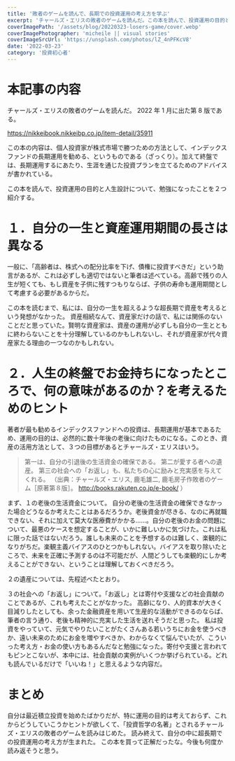 ```yaml
---
title: '敗者のゲームを読んで、長期での投資運用の考え方を学ぶ'
excerpt: 'チャールズ・エリスの敗者のゲームを読んだ。この本を読んで、投資運用の目的と人生設計について、勉強になったことを２つ紹介する。'
coverImagePath: '/assets/blog/20220323-losers-game/cover.webp'
coverImagePhotographer: 'micheile || visual stories'
coverImageSrcUrl: 'https://unsplash.com/photos/lZ_4nPFKcV8'
date: '2022-03-23'
category: '投資初心者'
---
```


# 本記事の内容

チャールズ・エリスの敗者のゲームを読んだ。
2022 年 1 月に出た第 8 版である。

<https://nikkeibook.nikkeibp.co.jp/item-detail/35911>

この本の内容は、個人投資家が株式市場で勝つための方法として、インデックスファンドの長期運用を勧める、というものである（ざっくり）。加えて終盤では、長期運用するにあたり、生涯を通じた投資プランを立てるためのアドバイスが書かれている。

この本を読んで、投資運用の目的と人生設計について、勉強になったことを２つ紹介する。

# １．自分の一生と資産運用期間の長さは異なる

一般に、「高齢者は、株式への配分比率を下げ、債権に投資すべきだ」という助言があるが、これは必ずしも適切ではないと筆者は述べている。高齢で残りの人生が短くても、もし資産を子供に残すつもりならば、子供の寿命も運用期間として考慮する必要があるからだ。

この本を読むまで、私には、自分の一生を超えるような超長期で資産を考えるという発想がなかった。
資産相続なんて、資産家だけの話で、私には関係のないことだと思っていた。賢明な資産家は、資産の運用が必ずしも自分の一生とともに終わらないことを十分理解しているのかもしれないし、それが資産家が代々資産家たる理由の一つなのかもしれない。

# ２．人生の終盤でお金持ちになったところで、何の意味があるのか？を考えるためのヒント

著者が最も勧めるインデックスファンドへの投資は、長期運用が基本であるため、運用の目的は、必然的に数十年後の老後に向けたものになる。このとき、資産の活用方法として、３つの目標があるとチャールズ・エリスはいう。

> 第一は、自分の引退後の生活資金の確保である。
> 第二が愛する者への遺産。
> 第三の社会への「お返し」も、私たちの心に励みと充実感を与えてくれる。
> （出典：チャールズ・エリス, 鹿毛雄二, 鹿毛房子作敗者のゲーム［原著第８版］。 <http://books.rakuten.co.jp/e-book/> ）

まず、１の老後の生活資金について。
自分の老後の生活資金の確保できなかった場合どうなるか考えたことはあるだろうか。老後資金が尽きる、なのに再就職できない、それに加えて莫大な医療費がかかる......。自分の老後のお金の問題について、最悪のケースを想定することが、いかに難しいかに気づけた。これは私に限った話ではないだろう。誰しも未来のことを予想するのは難しく、楽観的になりがちだ。楽観主義バイアスのひとつかもしれない。バイアスを取り除いたところで、未来を正確に予測するのは不可能だが、人間どうしても楽観的にしか考えることができない、ということは理解しておくべきだろう。

２の遺産については、先程述べたとおり。

３の社会への「お返し」について。「お返し」とは寄付や支援などの社会貢献のことであるが、これも考えたことがなかった。
高齢になり、人的資本が大きく目減りしたとしても、余った金融資産を用いて生産的な活動ができるのならば、筆者の言う通り、老後も精神的に充実した生活を送れそうだと思った。
私は投資をやっていて、元気でやりたいことがたくさんある若いうちにお金を使うべきか、遠い未来のためにお金を増やすべきか、わからなくて悩んでいたが、こういった考え方・お金の使い方もあるんだなと勉強になった。寄付や支援と言われてもピンとこないが、本中には、社会貢献の実例がいくつか挙げられている。どれも読んでいるだけで「いいね！」と思えるような内容だ。

# まとめ

自分は最近積立投資を始めたばかりだが、特に運用の目的は考えておらず、これからどうしていこうかヒントが欲しくて、「投資哲学の名著」とされるチャールズ・エリスの敗者のゲームを読みはじめた。
読み終えて、自分の中に超長期での投資運用の考え方が生まれた。
この本を買って正解だったな。今後も何度か読み返そうと思う。
